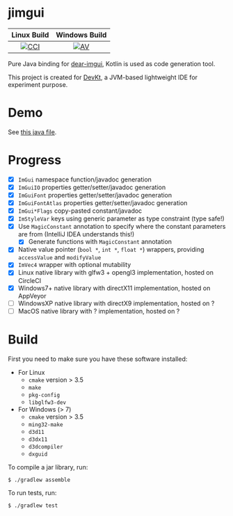 # jimgui

Linux Build | Windows Build
:----------:|:-------------:
[![CCI][0]][1]|[![AV][2]][3]

  [0]: https://circleci.com/gh/ice1000/jimgui.svg?style=svg
  [1]: https://circleci.com/gh/ice1000/jimgui
  [2]: https://ci.appveyor.com/api/projects/status/le5v5lne7au0lnn2?svg=true
  [3]: https://ci.appveyor.com/project/ice1000/jimgui

Pure Java binding for [dear-imgui](https://github.com/ocornut/imgui), Kotlin is used as code generation tool.

This project is created for [DevKt](https://github.com/ice1000/dev-kt), a JVM-based lightweight IDE for experiment purpose.

# Demo

See [this java file](core/test/org/ice1000/jimgui/tests/Demo.java).

# Progress

+ [X] `ImGui` namespace function/javadoc generation
+ [X] `ImGuiIO` properties getter/setter/javadoc generation
+ [X] `ImGuiFont` properties getter/setter/javadoc generation
+ [X] `ImGuiFontAtlas` properties getter/setter/javadoc generation
+ [X] `ImGui*Flags` copy-pasted constant/javadoc
+ [X] `ImStyleVar` keys using generic parameter as type constraint (type safe!)
+ [X] Use `MagicConstant` annotation to specify where the constant parameters are from (IntelliJ IDEA understands this!)
  + [X] Generate functions with `MagicConstant` annotation
+ [X] Native value pointer (`bool *`, `int *`, `float *`) wrappers, providing `accessValue` and `modifyValue`
+ [X] `ImVec4` wrapper with optional mutability
+ [X] Linux native library with glfw3 + opengl3 implementation, hosted on CircleCI
+ [X] Windows7+ native library with directX11 implementation, hosted on AppVeyor
+ [ ] WindowsXP native library with directX9 implementation, hosted on ?
+ [ ] MacOS native library with ? implementation, hosted on ?

# Build

First you need to make sure you have these software installed:

+ For Linux
    + `cmake` version \> 3.5
    + `make`
    + `pkg-config`
    + `libglfw3-dev`
+ For Windows (\> 7)
    + `cmake` version \> 3.5
    + `ming32-make`
    + `d3d11`
    + `d3dx11`
    + `d3dcompiler`
    + `dxguid`

To compile a jar library, run:

```
$ ./gradlew assemble
```

To run tests, run:

```
$ ./gradlew test
```
